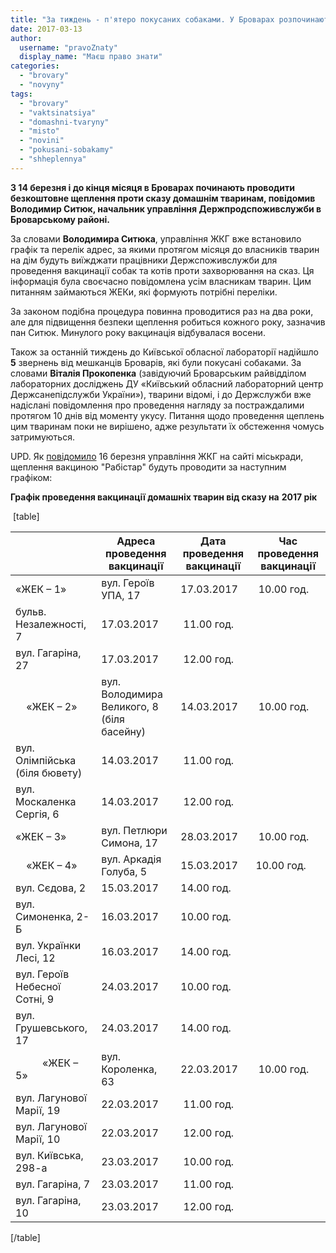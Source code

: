 ```yaml
---
title: "За тиждень - п'ятеро покусаних собаками. У Броварах розпочинають щеплення домашніх тварин проти сказу - ОНОВЛЕНО"
date: 2017-03-13
author: 
  username: "pravoZnaty"
  display_name: "Маєш право знати"
categories: 
  - "brovary"
  - "novyny"
tags: 
  - "brovary"
  - "vaktsinatsiya"
  - "domashni-tvaryny"
  - "misto"
  - "novini"
  - "pokusani-sobakamy"
  - "shheplennya"
---
```


**З 14 березня і до кінця місяця в Броварах починають проводити безкоштовне щеплення проти сказу домашнім тваринам, повідомив Володимир Ситюк, начальник управління Держпродспоживслужби в Броварському районі.**

За словами **Володимира Ситюка**, управління ЖКГ вже встановило графік та перелік адрес, за якими протягом місяця до власників тварин на дім будуть виїжджати працівники Держспоживслужби для проведення вакцинації собак та котів проти захворювання на сказ. Ця інформація була своєчасно повідомлена усім власникам тварин. Цим питанням займаються ЖЕКи, які формують потрібні переліки.

За законом подібна процедура повинна проводитися раз на два роки, але для підвищення безпеки щеплення робиться кожного року, зазначив пан Ситюк. Минулого року вакцинація відбувалася восени.

Також за останній тиждень до Київської обласної лабораторії надійшло **5** звернень від мешканців Броварів, які були покусані собаками. За словами **Віталія Прокопенка** (завідуючий Броварським райвідділом лабораторних досліджень ДУ «Київський обласний лабораторний центр Держсанепідслужби України»), тварини відомі, і до Держслужби вже надіслані повідомлення про проведення нагляду за постраждалими протягом 10 днів від моменту укусу. Питання щодо проведення щеплень цим тваринам поки не вирішено, адже результати їх обстеження чомусь затримуються.

UPD. Як [повідомило](http://brovary-rada.gov.ua/news/14873.html) 16 березня управління ЖКГ на сайті міськради, щеплення вакциною "Рабістар" будуть проводити за наступним графіком:

**Графік проведення вакцинації домашніх тварин від сказу на** **2017 рік**

 \[table\]

|   | **Адреса проведення вакцинації** | **Дата проведення вакцинації** | **Час проведення вакцинації** |
| --- | --- | --- | --- |
| «ЖЕК – 1» | вул. Героїв УПА, 17 | 17.03.2017 |  10.00 год. |
| бульв. Незалежності, 7 | 17.03.2017 |  11.00 год. |
| вул. Гагаріна, 27 | 17.03.2017 |  12.00 год. |
|         «ЖЕК – 2» | вул. Володимира Великого, 8 (біля басейну) | 14.03.2017 |  10.00 год. |
| вул. Олімпійська (біля бювету) | 14.03.2017 |  11.00 год. |
| вул. Москаленка Сергія, 6 | 14.03.2017 |  12.00 год. |
| «ЖЕК – 3» | вул. Петлюри Симона, 17 | 28.03.2017 |  10.00 год. |
|         «ЖЕК – 4» | вул. Аркадія Голуба, 5 | 15.03.2017 | 10.00 год. |
| вул. Сєдова, 2 | 15.03.2017 | 14.00 год. |
| вул. Симоненка, 2-Б | 16.03.2017 | 10.00 год. |
| вул. Українки Лесі, 12 | 16.03.2017 | 14.00 год. |
| вул. Героїв Небесної Сотні, 9 | 24.03.2017 | 10.00 год. |
| вул. Грушевського, 17 | 24.03.2017 | 14.00 год. |
|                  «ЖЕК – 5» | вул. Короленка, 63 | 22.03.2017 |  10.00 год. |
| вул. Лагунової Марії, 19 | 22.03.2017 |  11.00 год. |
| вул. Лагунової Марії, 10 | 22.03.2017 |  12.00 год. |
| вул. Київська, 298-а | 23.03.2017 |  10.00 год. |
| вул. Гагаріна, 7 | 23.03.2017 |  11.00 год. |
| вул. Гагаріна, 10 | 23.03.2017 |  12.00 год. |

\[/table\]
